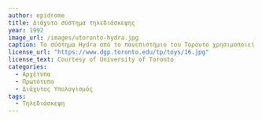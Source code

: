 ```yaml
---
author: epidrome
title: Διάχυτο σύστημα τηλεδιάσκεψης 
year: 1992 
image_url: /images/utoronto-hydra.jpg
caption: To σύστημα Hydra από το πανεπιστήμιο του Τορόντο χρησιμοποιεί ξεχωριστά υποσυστήματα οθόνης, κάμερας και ηχείου, έτσι ώστε να υπάρχει σαφής αίσθηση στην κατεύθυνση του βλέματος και του ήχου. Για κάθε συνεργάτη σε μια τηλεδιάσκεψη απαιτείται μια αντιπροσωπευτική πολυμεσική συσκευή, οπότε για μια συνάντηση τεσσάρων, απαιτείται ο καθένας να έχει τρεις τέτοιες συσκευές πάνω στο γραφείο.
license_url: "https://www.dgp.toronto.edu/tp/toys/16.jpg" 
license_text: Courtesy of University of Toronto 
categories:
  - Αρχέτυπα 
  - Πρωτότυπο
  - Διάχυτος Υπολογισμός 
tags:
  - Τηλεδιάσκεψη 
---
```

